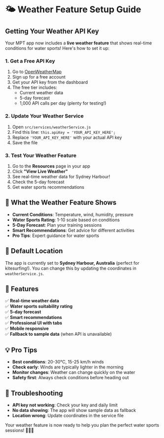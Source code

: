 # 🌤️ Weather Feature Setup Guide

## **Getting Your Weather API Key**

Your MPT app now includes a **live weather feature** that shows real-time conditions for water sports! Here's how to set it up:

### **1. Get a Free API Key**
1. Go to [OpenWeatherMap](https://openweathermap.org/api)
2. Sign up for a free account
3. Get your API key from the dashboard
4. The free tier includes:
   - Current weather data
   - 5-day forecast
   - 1,000 API calls per day (plenty for testing!)

### **2. Update Your Weather Service**
1. Open `src/services/weatherService.js`
2. Find this line: `this.apiKey = 'YOUR_API_KEY_HERE';`
3. Replace `'YOUR_API_KEY_HERE'` with your actual API key
4. Save the file

### **3. Test Your Weather Feature**
1. Go to the **Resources** page in your app
2. Click **"View Live Weather"**
3. See real-time weather data for Sydney Harbour!
4. Check the 5-day forecast
5. Get water sports recommendations

## **🌊 What the Weather Feature Shows**

- **Current Conditions**: Temperature, wind, humidity, pressure
- **Water Sports Rating**: 1-10 scale based on conditions
- **5-Day Forecast**: Plan your training sessions
- **Smart Recommendations**: Get advice for different activities
- **Pro Tips**: Expert guidance for water sports

## **📍 Default Location**

The app is currently set to **Sydney Harbour, Australia** (perfect for kitesurfing!). You can change this by updating the coordinates in `weatherService.js`.

## **🚀 Features**

✅ **Real-time weather data**  
✅ **Water sports suitability rating**  
✅ **5-day forecast**  
✅ **Smart recommendations**  
✅ **Professional UI with tabs**  
✅ **Mobile responsive**  
✅ **Fallback to sample data** (when API is unavailable)

## **💡 Pro Tips**

- **Best conditions**: 20-30°C, 15-25 km/h winds
- **Check early**: Winds are typically lighter in the morning
- **Monitor changes**: Weather can change quickly on the water
- **Safety first**: Always check conditions before heading out

## **🔧 Troubleshooting**

- **API key not working**: Check your key and daily limit
- **No data showing**: The app will show sample data as fallback
- **Location wrong**: Update coordinates in the service file

Your weather feature is now ready to help you plan the perfect water sports sessions! 🌊🏄‍♀️

